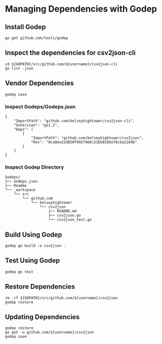 # Managing Dependencies with Godep

## Install Godep

    go get github.com/tools/godep

## Inspect the dependencies for csv2json-cli

    cd ${GOPATH}/src/github.com/${username}/csv2json-cli
    go list -json

## Vendor Dependencies

    godep save

### Inspect Godeps/Godeps.json 

	{
		"ImportPath": "github.com/kelseyhightower/csv2json-cli",
		"GoVersion": "go1.2",
		"Deps": [
			{
				"ImportPath": "github.com/kelseyhightower/csv2json",
				"Rev": "0ca8ee22d850f992f466c21bb8105ef8cba2184b"
			}
		]
	}

### Inspect Godep Directory

	Godeps/
	├── Godeps.json
	├── Readme
	└── _workspace
		└── src
			└── github.com
				└── kelseyhightower
					└── csv2json
						├── README.md
						├── csv2json.go
						└── csv2json_test.go

## Build Using Godep

    godep go build -o csv2json .

## Test Using Godep

    godep go test

## Restore Dependencies

    rm -rf ${GOPATH}/src/github.com/${username}/csv2json
    godep restore


## Updating Dependencies

    godep restore
    go get -u github.com/${username}/csv2json
    godep save
